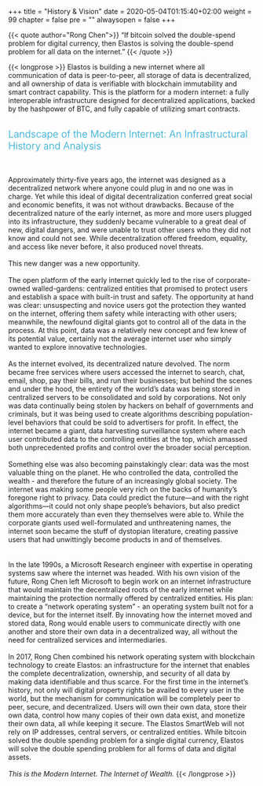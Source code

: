 

+++
title = "History & Vision"
date = 2020-05-04T01:15:40+02:00
weight = 99
chapter = false
pre = ""
alwaysopen = false
+++

{{< quote author="Rong Chen">}}
“If bitcoin solved the double-spend problem for digital currency, then
Elastos is solving the double-spend problem for all data on the internet.”
{{< /quote >}}


{{< longprose >}}
Elastos is building a new internet where all communication of data is peer-to-peer, all storage of data is decentralized, and all ownership of data is verifiable with blockchain immutability and smart contract capability. This is the platform for a modern internet:  a fully interoperable infrastructure designed for decentralized applications,  backed by the hashpower of BTC, and fully capable of utilizing  smart contracts.
<br/><br/>

<b style="font-weight: 300; color: #20a8d8; font-size: 20px;">
    Landscape of the Modern Internet: An Infrastructural History and Analysis
</b>

<br/><br/>
Approximately thirty-five years ago, the internet was designed as a decentralized network where anyone could plug in and no one was in charge. Yet while this ideal of digital decentralization conferred great social and economic benefits, it was not without drawbacks. Because of the decentralized nature of the early internet, as more and more users plugged into its infrastructure, they suddenly became vulnerable to a great deal of new, digital dangers, and were unable to trust other users who they did not know and could not see. While decentralization offered freedom, equality, and access like never before, it also produced novel threats.
<br/><br/>
This new danger was a new opportunity. 
<br/><br/>
The open platform of the early internet quickly led to the rise of corporate-owned walled-gardens: centralized entities that promised to protect users and establish a space with built-in trust and safety. The opportunity at hand was clear: unsuspecting and novice users got the protection they wanted on the internet, offering them safety while interacting with other users; meanwhile,  the newfound digital giants got to control all of the data in the process. At this point, data was a relatively new concept and few knew of its potential value, certainly not the average internet user who simply wanted to explore innovative technologies.
<br/><br/>
As the internet evolved, its decentralized nature devolved. The norm became free services where users accessed the  internet to search, chat, email, shop, pay their bills, and run their businesses; but behind the scenes and under the hood, the entirety of the world’s data was being stored in centralized servers to be consolidated and sold by corporations. Not only was data continually being stolen by hackers on behalf of governments and criminals, but it was being used to create algorithms describing population-level behaviors that could be  sold to advertisers for profit. In effect, the internet became a giant, data harvesting surveillance system where each user contributed data to the controlling entities at the top, which amassed both unprecedented profits and control over the broader social perception.
<br/><br/>
Something else was also becoming painstakingly clear: data was the most valuable thing on the planet. He who controlled the data, controlled the wealth - and therefore the future of an increasingly global society. The internet was making some people very rich on the backs of humanity’s foregone right to privacy. Data could predict the future—and with the right algorithms—it could not only shape people’s behaviors, but also predict them more accurately than even they themselves were able to. While the corporate giants used well-formulated and unthreatening names, the internet soon became the stuff of dystopian literature, creating passive users that had unwittingly become products in and of themselves.  
<br/><br/>
In the late 1990s, a Microsoft Research engineer with expertise in operating systems saw where the internet was headed. With his own vision of the future, Rong Chen left Microsoft to begin work on an internet infrastructure that would maintain the decentralized roots of the early internet while maintaining the protection normally offered by centralized entities. His plan: to create a “network operating system” - an operating system built not for a device, but for the internet itself. By innovating how the internet moved and stored data, Rong would enable users to communicate directly with one another and store their own data in a decentralized way, all without the need for centralized services and intermediaries. 
<br/><br/>
In 2017, Rong Chen combined his network operating system with blockchain technology to create Elastos: an infrastructure for the internet that enables the complete decentralization, ownership, and security of all data by making data identifiable and thus scarce. For the first time in the internet’s history, not only will digital property rights be availed to every user in the world, but the mechanism for communication will be completely peer to peer, secure, and decentralized. Users will own their own data, store their own data, control how many copies of their own data exist, and monetize their own data, all while keeping it secure. The Elastos SmartWeb will not rely on IP addresses, central servers, or centralized entities. While bitcoin solved the double spending problem for a single digital currency, Elastos will solve the double spending problem for all forms of data and digital assets. 
<br/><br/>
<i>This is the Modern Internet. The Internet of Wealth.</i>
{{< /longprose >}}

